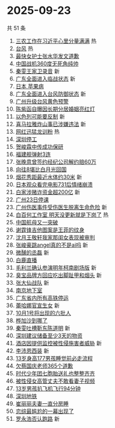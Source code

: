 # 2025-09-23

共 51 条

<!-- BEGIN -->
<!-- 最后更新时间 Tue Sep 23 2025 00:24:09 GMT+0800 (China Standard Time) -->

1. [三农工作在习近平心里分量满满](https://s.weibo.com//weibo?q=%23%E4%B8%89%E5%86%9C%E5%B7%A5%E4%BD%9C%E5%9C%A8%E4%B9%A0%E8%BF%91%E5%B9%B3%E5%BF%83%E9%87%8C%E5%88%86%E9%87%8F%E6%BB%A1%E6%BB%A1%23&Refer=new_time)
   热
1. [台风](https://s.weibo.com//weibo?q=%E5%8F%B0%E9%A3%8E&t=31&band_rank=1&Refer=top)
   热
1. [最快女护士张水华发文道歉](https://s.weibo.com//weibo?q=%23%E6%9C%80%E5%BF%AB%E5%A5%B3%E6%8A%A4%E5%A3%AB%E5%BC%A0%E6%B0%B4%E5%8D%8E%E5%8F%91%E6%96%87%E9%81%93%E6%AD%89%23&t=31&band_rank=2&Refer=top)
1. [中国战机360度无死角纯帅](https://s.weibo.com//weibo?q=%23%E4%B8%AD%E5%9B%BD%E6%88%98%E6%9C%BA360%E5%BA%A6%E6%97%A0%E6%AD%BB%E8%A7%92%E7%BA%AF%E5%B8%85%23&t=31&band_rank=3&Refer=top)
1. [秦雯王家卫录音](https://s.weibo.com//weibo?q=%23%E7%A7%A6%E9%9B%AF%E7%8E%8B%E5%AE%B6%E5%8D%AB%E5%BD%95%E9%9F%B3%23&t=31&band_rank=4&Refer=top)
   新
1. [广东全面进入临战状态](https://s.weibo.com//weibo?q=%23%E5%B9%BF%E4%B8%9C%E5%85%A8%E9%9D%A2%E8%BF%9B%E5%85%A5%E4%B8%B4%E6%88%98%E7%8A%B6%E6%80%81%23&t=31&band_rank=5&Refer=top)
   新
1. [日本 苹果病](https://s.weibo.com//weibo?q=%E6%97%A5%E6%9C%AC%20%E8%8B%B9%E6%9E%9C%E7%97%85&t=31&band_rank=6&Refer=top)
1. [广东全面进入台风防御状态](https://s.weibo.com//weibo?q=%23%E5%B9%BF%E4%B8%9C%E5%85%A8%E9%9D%A2%E8%BF%9B%E5%85%A5%E5%8F%B0%E9%A3%8E%E9%98%B2%E5%BE%A1%E7%8A%B6%E6%80%81%23&t=31&band_rank=7&Refer=top)
   新
1. [广州升级台风黄色预警](https://s.weibo.com//weibo?q=%23%E5%B9%BF%E5%B7%9E%E5%8D%87%E7%BA%A7%E5%8F%B0%E9%A3%8E%E9%BB%84%E8%89%B2%E9%A2%84%E8%AD%A6%23&t=31&band_rank=8&Refer=top)
1. [陈紫函自曝因长期分居婚姻亮红灯](https://s.weibo.com//weibo?q=%E9%99%88%E7%B4%AB%E5%87%BD%E8%87%AA%E6%9B%9D%E5%9B%A0%E9%95%BF%E6%9C%9F%E5%88%86%E5%B1%85%E5%A9%9A%E5%A7%BB%E4%BA%AE%E7%BA%A2%E7%81%AF&t=31&band_rank=9&Refer=top)
1. [以色列可能要反制](https://s.weibo.com//weibo?q=%23%E4%BB%A5%E8%89%B2%E5%88%97%E5%8F%AF%E8%83%BD%E8%A6%81%E5%8F%8D%E5%88%B6%23&t=31&band_rank=10&Refer=top)
   新
1. [喜马拉雅炸山事已涉嫌违法](https://s.weibo.com//weibo?q=%23%E5%96%9C%E9%A9%AC%E6%8B%89%E9%9B%85%E7%82%B8%E5%B1%B1%E4%BA%8B%E5%B7%B2%E6%B6%89%E5%AB%8C%E8%BF%9D%E6%B3%95%23&t=31&band_rank=11&Refer=top)
   新
1. [网红迅猛龙训粉](https://s.weibo.com//weibo?q=%23%E7%BD%91%E7%BA%A2%E8%BF%85%E7%8C%9B%E9%BE%99%E8%AE%AD%E7%B2%89%23&t=31&band_rank=12&Refer=top)
   热
1. [深圳停工](https://s.weibo.com//weibo?q=%E6%B7%B1%E5%9C%B3%E5%81%9C%E5%B7%A5&t=31&band_rank=13&Refer=top)
1. [贺峻霖中传成功保研](https://s.weibo.com//weibo?q=%23%E8%B4%BA%E5%B3%BB%E9%9C%96%E4%B8%AD%E4%BC%A0%E6%88%90%E5%8A%9F%E4%BF%9D%E7%A0%94%23&t=31&band_rank=14&Refer=top)
1. [福建舰弹射3连](https://s.weibo.com//weibo?q=%23%E7%A6%8F%E5%BB%BA%E8%88%B0%E5%BC%B9%E5%B0%843%E8%BF%9E%23&t=31&band_rank=15&Refer=top)
1. [张晚意曾签约经纪公司解约赔60万](https://s.weibo.com//weibo?q=%23%E5%BC%A0%E6%99%9A%E6%84%8F%E6%9B%BE%E7%AD%BE%E7%BA%A6%E7%BB%8F%E7%BA%AA%E5%85%AC%E5%8F%B8%E8%A7%A3%E7%BA%A6%E8%B5%9460%E4%B8%87%23&t=31&band_rank=16&Refer=top)
1. [向往8堪比白月光回国](https://s.weibo.com//weibo?q=%E5%90%91%E5%BE%808%E5%A0%AA%E6%AF%94%E7%99%BD%E6%9C%88%E5%85%89%E5%9B%9E%E5%9B%BD&t=31&band_rank=17&Refer=top)
1. [烟花秀距最近水体约30米](https://s.weibo.com//weibo?q=%23%E7%83%9F%E8%8A%B1%E7%A7%80%E8%B7%9D%E6%9C%80%E8%BF%91%E6%B0%B4%E4%BD%93%E7%BA%A630%E7%B1%B3%23&t=31&band_rank=18&Refer=top)
   新
1. [日本观众看完电影731后情绪崩溃](https://s.weibo.com//weibo?q=%23%E6%97%A5%E6%9C%AC%E8%A7%82%E4%BC%97%E7%9C%8B%E5%AE%8C%E7%94%B5%E5%BD%B1731%E5%90%8E%E6%83%85%E7%BB%AA%E5%B4%A9%E6%BA%83%23&t=31&band_rank=19&Refer=top)
1. [白家涉赌诈资金超200亿](https://s.weibo.com//weibo?q=%23%E7%99%BD%E5%AE%B6%E6%B6%89%E8%B5%8C%E8%AF%88%E8%B5%84%E9%87%91%E8%B6%85200%E4%BA%BF%23&t=31&band_rank=20&Refer=top)
   新
1. [广州23日停课](https://s.weibo.com//weibo?q=%23%E5%B9%BF%E5%B7%9E23%E6%97%A5%E5%81%9C%E8%AF%BE%23&t=31&band_rank=21&Refer=top)
1. [广州伤医事件受伤医生脱离生命危险](https://s.weibo.com//weibo?q=%23%E5%B9%BF%E5%B7%9E%E4%BC%A4%E5%8C%BB%E4%BA%8B%E4%BB%B6%E5%8F%97%E4%BC%A4%E5%8C%BB%E7%94%9F%E8%84%B1%E7%A6%BB%E7%94%9F%E5%91%BD%E5%8D%B1%E9%99%A9%23&t=31&band_rank=22&Refer=top)
   新
1. [白百何工作室 明天没更新就是下岗了](https://s.weibo.com//weibo?q=%E7%99%BD%E7%99%BE%E4%BD%95%E5%B7%A5%E4%BD%9C%E5%AE%A4%20%E6%98%8E%E5%A4%A9%E6%B2%A1%E6%9B%B4%E6%96%B0%E5%B0%B1%E6%98%AF%E4%B8%8B%E5%B2%97%E4%BA%86&t=31&band_rank=23&Refer=top)
   热
1. [中国航母又一突破](https://s.weibo.com//weibo?q=%23%E4%B8%AD%E5%9B%BD%E8%88%AA%E6%AF%8D%E5%8F%88%E4%B8%80%E7%AA%81%E7%A0%B4%23&t=31&band_rank=24&Refer=top)
1. [谢霆锋吉他图案是王菲的纹身](https://s.weibo.com//weibo?q=%23%E8%B0%A2%E9%9C%86%E9%94%8B%E5%90%89%E4%BB%96%E5%9B%BE%E6%A1%88%E6%98%AF%E7%8E%8B%E8%8F%B2%E7%9A%84%E7%BA%B9%E8%BA%AB%23&t=31&band_rank=25&Refer=top)
1. [沈月王敬轩我家那闺女表现被审判](https://s.weibo.com//weibo?q=%23%E6%B2%88%E6%9C%88%E7%8E%8B%E6%95%AC%E8%BD%A9%E6%88%91%E5%AE%B6%E9%82%A3%E9%97%BA%E5%A5%B3%E8%A1%A8%E7%8E%B0%E8%A2%AB%E5%AE%A1%E5%88%A4%23&t=31&band_rank=26&Refer=top)
1. [张峻豪跳angel真的不是ai吗](https://s.weibo.com//weibo?q=%E5%BC%A0%E5%B3%BB%E8%B1%AA%E8%B7%B3angel%E7%9C%9F%E7%9A%84%E4%B8%8D%E6%98%AFai%E5%90%97&t=31&band_rank=27&Refer=top)
   新
1. [微醺的丞磊](https://s.weibo.com//weibo?q=%E5%BE%AE%E9%86%BA%E7%9A%84%E4%B8%9E%E7%A3%8A&t=31&band_rank=28&Refer=top)
   新
1. [白鹿直播](https://s.weibo.com//weibo?q=%E7%99%BD%E9%B9%BF%E7%9B%B4%E6%92%AD&t=31&band_rank=29&Refer=top)
1. [毛利兰确认参演明年柯南剧场版](https://s.weibo.com//weibo?q=%E6%AF%9B%E5%88%A9%E5%85%B0%E7%A1%AE%E8%AE%A4%E5%8F%82%E6%BC%94%E6%98%8E%E5%B9%B4%E6%9F%AF%E5%8D%97%E5%89%A7%E5%9C%BA%E7%89%88&t=31&band_rank=30&Refer=top)
   新
1. [臭宝品牌方回应吃出脚趾甲和烟头](https://s.weibo.com//weibo?q=%23%E8%87%AD%E5%AE%9D%E5%93%81%E7%89%8C%E6%96%B9%E5%9B%9E%E5%BA%94%E5%90%83%E5%87%BA%E8%84%9A%E8%B6%BE%E7%94%B2%E5%92%8C%E7%83%9F%E5%A4%B4%23&t=31&band_rank=31&Refer=top)
   新
1. [张大仙战队](https://s.weibo.com//weibo?q=%E5%BC%A0%E5%A4%A7%E4%BB%99%E6%88%98%E9%98%9F&t=31&band_rank=32&Refer=top)
   新
1. [南京地下室](https://s.weibo.com//weibo?q=%23%E5%8D%97%E4%BA%AC%E5%9C%B0%E4%B8%8B%E5%AE%A4%23&t=31&band_rank=33&Refer=top)
1. [广东省内所有高铁停运](https://s.weibo.com//weibo?q=%23%E5%B9%BF%E4%B8%9C%E7%9C%81%E5%86%85%E6%89%80%E6%9C%89%E9%AB%98%E9%93%81%E5%81%9C%E8%BF%90%23&t=31&band_rank=34&Refer=top)
1. [蕾哈娜官宣生女](https://s.weibo.com//weibo?q=%23%E8%95%BE%E5%93%88%E5%A8%9C%E5%AE%98%E5%AE%A3%E7%94%9F%E5%A5%B3%23&t=31&band_rank=35&Refer=top)
   新
1. [10月1号将出现的六批人](https://s.weibo.com//weibo?q=10%E6%9C%881%E5%8F%B7%E5%B0%86%E5%87%BA%E7%8E%B0%E7%9A%84%E5%85%AD%E6%89%B9%E4%BA%BA&t=31&band_rank=36&Refer=top)
1. [桦加沙到哪了](https://s.weibo.com//weibo?q=%23%E6%A1%A6%E5%8A%A0%E6%B2%99%E5%88%B0%E5%93%AA%E4%BA%86%23&t=31&band_rank=37&Refer=top)
1. [秦雯吐槽靳东陈道明](https://s.weibo.com//weibo?q=%23%E7%A7%A6%E9%9B%AF%E5%90%90%E6%A7%BD%E9%9D%B3%E4%B8%9C%E9%99%88%E9%81%93%E6%98%8E%23&t=31&band_rank=38&Refer=top)
   新
1. [深圳建议储备至少3天的物资](https://s.weibo.com//weibo?q=%23%E6%B7%B1%E5%9C%B3%E5%BB%BA%E8%AE%AE%E5%82%A8%E5%A4%87%E8%87%B3%E5%B0%913%E5%A4%A9%E7%9A%84%E7%89%A9%E8%B5%84%23&t=31&band_rank=39&Refer=top)
1. [酒店因提供监控被性侵施害者威胁](https://s.weibo.com//weibo?q=%23%E9%85%92%E5%BA%97%E5%9B%A0%E6%8F%90%E4%BE%9B%E7%9B%91%E6%8E%A7%E8%A2%AB%E6%80%A7%E4%BE%B5%E6%96%BD%E5%AE%B3%E8%80%85%E5%A8%81%E8%83%81%23&t=31&band_rank=40&Refer=top)
   新
1. [李沛恩西装](https://s.weibo.com//weibo?q=%23%E6%9D%8E%E6%B2%9B%E6%81%A9%E8%A5%BF%E8%A3%85%23&t=31&band_rank=41&Refer=top)
   新
1. [13岁身高177男孩睡觉前必走流程](https://s.weibo.com//weibo?q=%2313%E5%B2%81%E8%BA%AB%E9%AB%98177%E7%94%B7%E5%AD%A9%E7%9D%A1%E8%A7%89%E5%89%8D%E5%BF%85%E8%B5%B0%E6%B5%81%E7%A8%8B%23&t=31&band_rank=42&Refer=top)
1. [欠蔡国庆老师365个道歉](https://s.weibo.com//weibo?q=%23%E6%AC%A0%E8%94%A1%E5%9B%BD%E5%BA%86%E8%80%81%E5%B8%88365%E4%B8%AA%E9%81%93%E6%AD%89%23&t=31&band_rank=43&Refer=top)
1. [时代少年团七胞胎送礼也整整齐齐](https://s.weibo.com//weibo?q=%E6%97%B6%E4%BB%A3%E5%B0%91%E5%B9%B4%E5%9B%A2%E4%B8%83%E8%83%9E%E8%83%8E%E9%80%81%E7%A4%BC%E4%B9%9F%E6%95%B4%E6%95%B4%E9%BD%90%E9%BD%90&t=31&band_rank=44&Refer=top)
1. [被性侵女高管丈夫不敢看妻子视频](https://s.weibo.com//weibo?q=%23%E8%A2%AB%E6%80%A7%E4%BE%B5%E5%A5%B3%E9%AB%98%E7%AE%A1%E4%B8%88%E5%A4%AB%E4%B8%8D%E6%95%A2%E7%9C%8B%E5%A6%BB%E5%AD%90%E8%A7%86%E9%A2%91%23&t=31&band_rank=45&Refer=top)
1. [13岁男孩扒飞机飞行94分钟](https://s.weibo.com//weibo?q=%2313%E5%B2%81%E7%94%B7%E5%AD%A9%E6%89%92%E9%A3%9E%E6%9C%BA%E9%A3%9E%E8%A1%8C94%E5%88%86%E9%92%9F%23&t=31&band_rank=46&Refer=top)
1. [深圳地铁](https://s.weibo.com//weibo?q=%E6%B7%B1%E5%9C%B3%E5%9C%B0%E9%93%81&t=31&band_rank=47&Refer=top)
1. [崔丽丽夫妻一直分房睡](https://s.weibo.com//weibo?q=%23%E5%B4%94%E4%B8%BD%E4%B8%BD%E5%A4%AB%E5%A6%BB%E4%B8%80%E7%9B%B4%E5%88%86%E6%88%BF%E7%9D%A1%23&t=31&band_rank=48&Refer=top)
1. [恋综最尴尬的一幕出现了](https://s.weibo.com//weibo?q=%E6%81%8B%E7%BB%BC%E6%9C%80%E5%B0%B4%E5%B0%AC%E7%9A%84%E4%B8%80%E5%B9%95%E5%87%BA%E7%8E%B0%E4%BA%86&t=31&band_rank=49&Refer=top)
1. [罗永浩否认跑路](https://s.weibo.com//weibo?q=%23%E7%BD%97%E6%B0%B8%E6%B5%A9%E5%90%A6%E8%AE%A4%E8%B7%91%E8%B7%AF%23&t=31&band_rank=50&Refer=top)
   新

<!-- END -->
